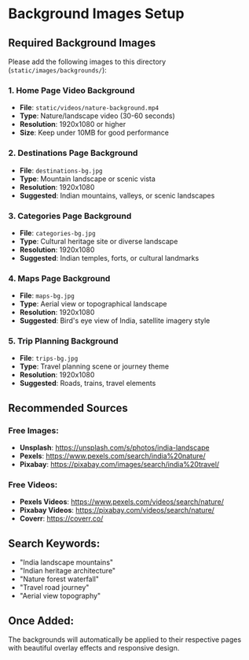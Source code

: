# Background Images Setup

## Required Background Images

Please add the following images to this directory (`static/images/backgrounds/`):

### 1. Home Page Video Background
- **File**: `static/videos/nature-background.mp4`
- **Type**: Nature/landscape video (30-60 seconds)
- **Resolution**: 1920x1080 or higher
- **Size**: Keep under 10MB for good performance

### 2. Destinations Page Background
- **File**: `destinations-bg.jpg`
- **Type**: Mountain landscape or scenic vista
- **Resolution**: 1920x1080
- **Suggested**: Indian mountains, valleys, or scenic landscapes

### 3. Categories Page Background
- **File**: `categories-bg.jpg`
- **Type**: Cultural heritage site or diverse landscape
- **Resolution**: 1920x1080
- **Suggested**: Indian temples, forts, or cultural landmarks

### 4. Maps Page Background
- **File**: `maps-bg.jpg`
- **Type**: Aerial view or topographical landscape
- **Resolution**: 1920x1080
- **Suggested**: Bird's eye view of India, satellite imagery style

### 5. Trip Planning Background
- **File**: `trips-bg.jpg`
- **Type**: Travel planning scene or journey theme
- **Resolution**: 1920x1080
- **Suggested**: Roads, trains, travel elements

## Recommended Sources

### Free Images:
- **Unsplash**: https://unsplash.com/s/photos/india-landscape
- **Pexels**: https://www.pexels.com/search/india%20nature/
- **Pixabay**: https://pixabay.com/images/search/india%20travel/

### Free Videos:
- **Pexels Videos**: https://www.pexels.com/videos/search/nature/
- **Pixabay Videos**: https://pixabay.com/videos/search/nature/
- **Coverr**: https://coverr.co/

## Search Keywords:
- "India landscape mountains"
- "Indian heritage architecture"
- "Nature forest waterfall"
- "Travel road journey"
- "Aerial view topography"

## Once Added:
The backgrounds will automatically be applied to their respective pages with beautiful overlay effects and responsive design.